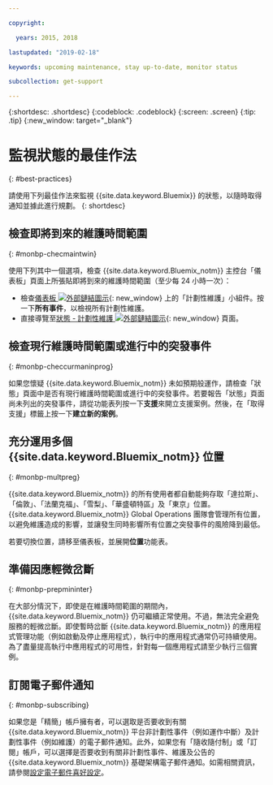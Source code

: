 ```yaml
---

copyright:

  years: 2015, 2018

lastupdated: "2019-02-18"

keywords: upcoming maintenance, stay up-to-date, monitor status

subcollection: get-support

---
```


{:shortdesc: .shortdesc}
{:codeblock: .codeblock}
{:screen: .screen}
{:tip: .tip}
{:new_window: target="_blank"}

# 監視狀態的最佳作法
{: #best-practices}

請使用下列最佳作法來監視 {{site.data.keyword.Bluemix}} 的狀態，以隨時取得通知並據此進行規劃。
{: shortdesc}

## 檢查即將到來的維護時間範圍
{: #monbp-checmaintwin}

使用下列其中一個選項，檢查 {{site.data.keyword.Bluemix_notm}} 主控台「儀表板」頁面上所張貼即將到來的維護時間範圍（至少每 24 小時一次）：
* 檢查[儀表板 ![外部鏈結圖示](../icons/launch-glyph.svg "外部鏈結圖示")](https://cloud.ibm.com){: new_window} 上的「計劃性維護」小組件。按一下**所有事件**，以檢視所有計劃性維護。
* 直接導覽至[狀態 - 計劃性維護 ![外部鏈結圖示](../icons/launch-glyph.svg "外部鏈結圖示")](https://cloud.ibm.com/status?selected=maintenance){: new_window} 頁面。

## 檢查現行維護時間範圍或進行中的突發事件
{: #monbp-checcurmaninprog}

如果您懷疑 {{site.data.keyword.Bluemix_notm}} 未如預期般運作，請檢查「狀態」頁面中是否有現行維護時間範圍或進行中的突發事件。若要報告「狀態」頁面尚未列出的突發事件，請從功能表列按一下**支援**來開立支援案例。然後，在「取得支援」標籤上按一下**建立新的案例**。

## 充分運用多個 {{site.data.keyword.Bluemix_notm}} 位置
{: #monbp-multpreg}

{{site.data.keyword.Bluemix_notm}} 的所有使用者都自動能夠存取「達拉斯」、「倫敦」、「法蘭克福」、「雪梨」、「華盛頓特區」及「東京」位置。{{site.data.keyword.Bluemix_notm}} Global Operations 團隊會管理所有位置，以避免維護造成的影響，並讓發生同時影響所有位置之突發事件的風險降到最低。

若要切換位置，請移至儀表板，並展開**位置**功能表。

## 準備因應輕微岔斷
{: #monbp-prepmininter}

在大部分情況下，即使是在維護時間範圍的期間內，{{site.data.keyword.Bluemix_notm}} 仍可繼續正常使用。不過，無法完全避免服務的輕微岔斷。即使暫時岔斷 {{site.data.keyword.Bluemix_notm}} 的應用程式管理功能（例如啟動及停止應用程式），執行中的應用程式通常仍可持續使用。為了盡量提高執行中應用程式的可用性，針對每一個應用程式請至少執行三個實例。

## 訂閱電子郵件通知
{: #monbp-subscribing}

如果您是「精簡」帳戶擁有者，可以選取是否要收到有關 {{site.data.keyword.Bluemix_notm}} 平台非計劃性事件（例如運作中斷）及計劃性事件（例如維護）的電子郵件通知。此外，如果您有「隨收隨付制」或「訂閱」帳戶，可以選擇是否要收到有關非計劃性事件、維護及公告的 {{site.data.keyword.Bluemix_notm}} 基礎架構電子郵件通知。如需相關資訊，請參閱[設定電子郵件喜好設定](/docs/account?topic=account-account_setup#account_setup)。



